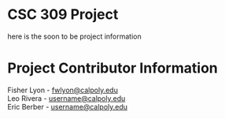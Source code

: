 # CSC 309 Project
here is the soon to be project information

# Project Contributor Information
Fisher Lyon - fwlyon@calpoly.edu <br/>
Leo Rivera  - username@calpoly.edu <br/>
Eric Berber - username@calpoly.edu <br/>
